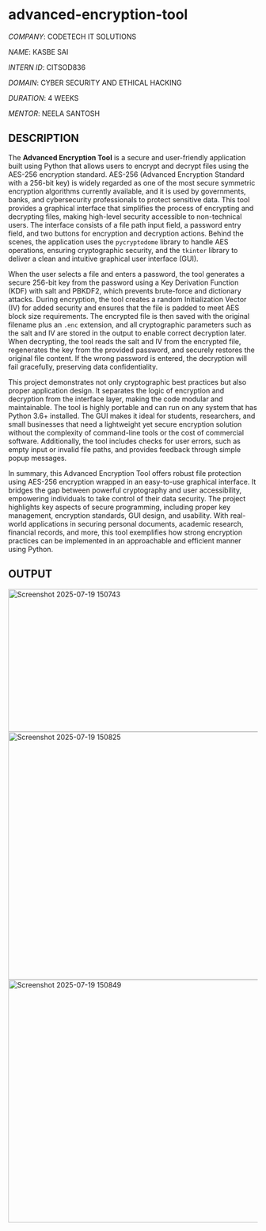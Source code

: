 # advanced-encryption-tool

*COMPANY*: CODETECH IT SOLUTIONS

*NAME*: KASBE SAI

*INTERN ID*: CITSOD836

*DOMAIN*: CYBER SECURITY AND ETHICAL HACKING

*DURATION*: 4 WEEKS

*MENTOR*: NEELA SANTOSH

## DESCRIPTION

The **Advanced Encryption Tool** is a secure and user-friendly application built using Python that allows users to encrypt and decrypt files using the AES-256 encryption standard. AES-256 (Advanced Encryption Standard with a 256-bit key) is widely regarded as one of the most secure symmetric encryption algorithms currently available, and it is used by governments, banks, and cybersecurity professionals to protect sensitive data. This tool provides a graphical interface that simplifies the process of encrypting and decrypting files, making high-level security accessible to non-technical users. The interface consists of a file path input field, a password entry field, and two buttons for encryption and decryption actions. Behind the scenes, the application uses the `pycryptodome` library to handle AES operations, ensuring cryptographic security, and the `tkinter` library to deliver a clean and intuitive graphical user interface (GUI).

When the user selects a file and enters a password, the tool generates a secure 256-bit key from the password using a Key Derivation Function (KDF) with salt and PBKDF2, which prevents brute-force and dictionary attacks. During encryption, the tool creates a random Initialization Vector (IV) for added security and ensures that the file is padded to meet AES block size requirements. The encrypted file is then saved with the original filename plus an `.enc` extension, and all cryptographic parameters such as the salt and IV are stored in the output to enable correct decryption later. When decrypting, the tool reads the salt and IV from the encrypted file, regenerates the key from the provided password, and securely restores the original file content. If the wrong password is entered, the decryption will fail gracefully, preserving data confidentiality.

This project demonstrates not only cryptographic best practices but also proper application design. It separates the logic of encryption and decryption from the interface layer, making the code modular and maintainable. The tool is highly portable and can run on any system that has Python 3.6+ installed. The GUI makes it ideal for students, researchers, and small businesses that need a lightweight yet secure encryption solution without the complexity of command-line tools or the cost of commercial software. Additionally, the tool includes checks for user errors, such as empty input or invalid file paths, and provides feedback through simple popup messages.

In summary, this Advanced Encryption Tool offers robust file protection using AES-256 encryption wrapped in an easy-to-use graphical interface. It bridges the gap between powerful cryptography and user accessibility, empowering individuals to take control of their data security. The project highlights key aspects of secure programming, including proper key management, encryption standards, GUI design, and usability. With real-world applications in securing personal documents, academic research, financial records, and more, this tool exemplifies how strong encryption practices can be implemented in an approachable and efficient manner using Python.

## OUTPUT

<img width="620" height="288" alt="Screenshot 2025-07-19 150743" src="https://github.com/user-attachments/assets/501d9309-5e86-4986-949e-e453304e682d" />

<img width="1005" height="500" alt="Screenshot 2025-07-19 150825" src="https://github.com/user-attachments/assets/b9845af8-22d2-4dad-97d9-737c32d139e8" />

<img width="1002" height="490" alt="Screenshot 2025-07-19 150849" src="https://github.com/user-attachments/assets/d1c99d78-7a8a-4b3b-82c0-55070842d9c1" />
